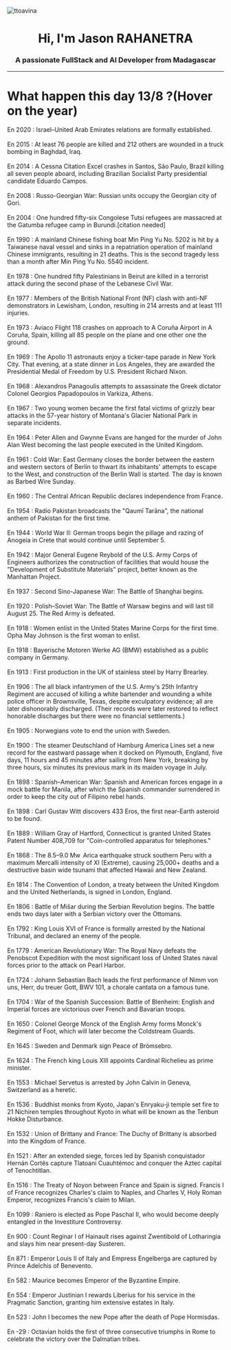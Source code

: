 
<p align="left"> <img src="https://komarev.com/ghpvc/?username=ttoavina&label=Profile%20views&color=0e75b6&style=flat" alt="ttoavina" /> </p>
<h1 align="center">Hi, I'm Jason RAHANETRA</h1>
<h3 align="center">A passionate FullStack and AI Developer from Madagascar</h3>
    
<hr/>
<h1> What happen this day 13/8 ?(Hover on the year)</h1>

En 2020 : Israel–United Arab Emirates relations are formally established.
<br/><br/>
En 2015 : At least 76 people are killed and 212 others are wounded in a truck bombing in Baghdad, Iraq.
<br/><br/>
En 2014 : A Cessna Citation Excel crashes in Santos, São Paulo, Brazil killing all seven people aboard, including Brazilian Socialist Party presidential candidate Eduardo Campos.
<br/><br/>
En 2008 : Russo-Georgian War: Russian units occupy the Georgian city of Gori.
<br/><br/>
En 2004 : One hundred fifty-six Congolese Tutsi refugees are massacred at the Gatumba refugee camp in Burundi.[citation needed]
<br/><br/>
En 1990 : A mainland Chinese fishing boat Min Ping Yu No. 5202 is hit by a Taiwanese naval vessel and sinks in a repatriation operation of mainland Chinese immigrants, resulting in 21 deaths. This is the second tragedy less than a month after Min Ping Yu No. 5540 incident.
<br/><br/>
En 1978 : One hundred fifty Palestinians in Beirut are killed in a terrorist attack during the second phase of the Lebanese Civil War.
<br/><br/>
En 1977 : Members of the British National Front (NF) clash with anti-NF demonstrators in Lewisham, London, resulting in 214 arrests and at least 111 injuries.
<br/><br/>
En 1973 : Aviaco Flight 118 crashes on approach to A Coruña Airport in A Coruña, Spain, killing all 85 people on the plane and one other one the ground.
<br/><br/>
En 1969 : The Apollo 11 astronauts enjoy a ticker-tape parade in New York City. That evening, at a state dinner in Los Angeles, they are awarded the Presidential Medal of Freedom by U.S. President Richard Nixon.
<br/><br/>
En 1968 : Alexandros Panagoulis attempts to assassinate the Greek dictator Colonel Georgios Papadopoulos in Varkiza, Athens.
<br/><br/>
En 1967 : Two young women became the first fatal victims of grizzly bear attacks in the 57-year history of Montana's Glacier National Park in separate incidents.
<br/><br/>
En 1964 : Peter Allen and Gwynne Evans are hanged for the murder of John Alan West becoming the last people executed in the United Kingdom.
<br/><br/>
En 1961 : Cold War: East Germany closes the border between the eastern and western sectors of Berlin to thwart its inhabitants' attempts to escape to the West, and construction of the Berlin Wall is started. The day is known as Barbed Wire Sunday.
<br/><br/>
En 1960 : The Central African Republic declares independence from France.
<br/><br/>
En 1954 : Radio Pakistan broadcasts the "Qaumī Tarāna", the national anthem of Pakistan for the first time.
<br/><br/>
En 1944 : World War II: German troops begin the pillage and razing of Anogeia in Crete that would continue until September 5.
<br/><br/>
En 1942 : Major General Eugene Reybold of the U.S. Army Corps of Engineers authorizes the construction of facilities that would house the "Development of Substitute Materials" project, better known as the Manhattan Project.
<br/><br/>
En 1937 : Second Sino-Japanese War: The Battle of Shanghai begins.
<br/><br/>
En 1920 : Polish–Soviet War: The Battle of Warsaw begins and will last till August 25. The Red Army is defeated.
<br/><br/>
En 1918 : Women enlist in the United States Marine Corps for the first time. Opha May Johnson is the first woman to enlist.
<br/><br/>
En 1918 : Bayerische Motoren Werke AG (BMW) established as a public company in Germany.
<br/><br/>
En 1913 : First production in the UK of stainless steel by Harry Brearley.
<br/><br/>
En 1906 : The all black infantrymen of the U.S. Army's 25th Infantry Regiment are accused of killing a white bartender and wounding a white police officer in Brownsville, Texas, despite exculpatory evidence; all are later dishonorably discharged. (Their records were later restored to reflect honorable discharges but there were no financial settlements.)
<br/><br/>
En 1905 : Norwegians vote to end the union with Sweden.
<br/><br/>
En 1900 : The steamer Deutschland of Hamburg America Lines set a new record for the eastward passage when it docked on Plymouth, England, five days, 11 hours and 45 minutes after sailing from New York, breaking by three hours, six minutes its previous mark in its maiden voyage in July.
<br/><br/>
En 1898 : Spanish–American War: Spanish and American forces engage in a mock battle for Manila, after which the Spanish commander surrendered in order to keep the city out of Filipino rebel hands.
<br/><br/>
En 1898 : Carl Gustav Witt discovers 433 Eros, the first near-Earth asteroid to be found.
<br/><br/>
En 1889 : William Gray of Hartford, Connecticut is granted United States Patent Number 408,709 for "Coin-controlled apparatus for telephones."
<br/><br/>
En 1868 : The 8.5–9.0 Mw  Arica earthquake struck southern Peru with a maximum Mercalli intensity of XI (Extreme), causing 25,000+ deaths and a destructive basin wide tsunami that affected Hawaii and New Zealand.
<br/><br/>
En 1814 : The Convention of London, a treaty between the United Kingdom and the United Netherlands, is signed in London, England.
<br/><br/>
En 1806 : Battle of Mišar during the Serbian Revolution begins. The battle ends two days later with a Serbian victory over the Ottomans.
<br/><br/>
En 1792 : King Louis XVI of France is formally arrested by the National Tribunal, and declared an enemy of the people.
<br/><br/>
En 1779 : American Revolutionary War: The Royal Navy defeats the Penobscot Expedition with the most significant loss of United States naval forces prior to the attack on Pearl Harbor.
<br/><br/>
En 1724 : Johann Sebastian Bach leads the first performance of Nimm von uns, Herr, du treuer Gott, BWV 101, a chorale cantata on a famous tune.
<br/><br/>
En 1704 : War of the Spanish Succession: Battle of Blenheim: English and Imperial forces are victorious over French and Bavarian troops.
<br/><br/>
En 1650 : Colonel George Monck of the English Army forms Monck's Regiment of Foot, which will later become the Coldstream Guards.
<br/><br/>
En 1645 : Sweden and Denmark sign Peace of Brömsebro.
<br/><br/>
En 1624 : The French king Louis XIII appoints Cardinal Richelieu as prime minister.
<br/><br/>
En 1553 : Michael Servetus is arrested by John Calvin in Geneva, Switzerland as a heretic.
<br/><br/>
En 1536 : Buddhist monks from Kyoto, Japan's Enryaku-ji temple set fire to 21 Nichiren temples throughout Kyoto in what will be known as the Tenbun Hokke Disturbance.
<br/><br/>
En 1532 : Union of Brittany and France: The Duchy of Brittany is absorbed into the Kingdom of France.
<br/><br/>
En 1521 : After an extended siege, forces led by Spanish conquistador Hernán Cortés capture Tlatoani Cuauhtémoc and conquer the Aztec capital of Tenochtitlan.
<br/><br/>
En 1516 : The Treaty of Noyon between France and Spain is signed. Francis I of France recognizes Charles's claim to Naples, and Charles V, Holy Roman Emperor, recognizes Francis's claim to Milan.
<br/><br/>
En 1099 : Raniero is elected as Pope Paschal II, who would become deeply entangled in the Investiture Controversy.
<br/><br/>
En 900 : Count Reginar I of Hainault rises against Zwentibold of Lotharingia and slays him near present-day Susteren.
<br/><br/>
En 871 : Emperor Louis II of Italy and Empress Engelberga are captured by Prince Adelchis of Benevento.
<br/><br/>
En 582 : Maurice becomes Emperor of the Byzantine Empire.
<br/><br/>
En 554 : Emperor Justinian I rewards Liberius for his service in the Pragmatic Sanction, granting him extensive estates in Italy.
<br/><br/>
En 523 : John I becomes the new Pope after the death of Pope Hormisdas.
<br/><br/>
En -29 : Octavian holds the first of three consecutive triumphs in Rome to celebrate the victory over the Dalmatian tribes.
<br/><br/>
